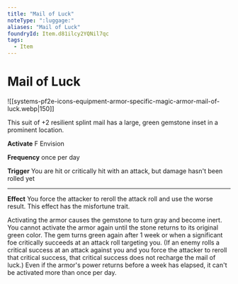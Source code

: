 ```yaml
---
title: "Mail of Luck"
noteType: ":luggage:"
aliases: "Mail of Luck"
foundryId: Item.d81ilcy2YQNil7qc
tags:
  - Item
---
```


# Mail of Luck
![[systems-pf2e-icons-equipment-armor-specific-magic-armor-mail-of-luck.webp|150]]

This suit of +2 resilient splint mail has a large, green gemstone inset in a prominent location.

**Activate** F Envision

**Frequency** once per day

**Trigger** You are hit or critically hit with an attack, but damage hasn't been rolled yet

* * *

**Effect** You force the attacker to reroll the attack roll and use the worse result. This effect has the misfortune trait.

Activating the armor causes the gemstone to turn gray and become inert. You cannot activate the armor again until the stone returns to its original green color. The gem turns green again after 1 week or when a significant foe critically succeeds at an attack roll targeting you. (If an enemy rolls a critical success at an attack against you and you force the attacker to reroll that critical success, that critical success does not recharge the mail of luck.) Even if the armor's power returns before a week has elapsed, it can't be activated more than once per day.
